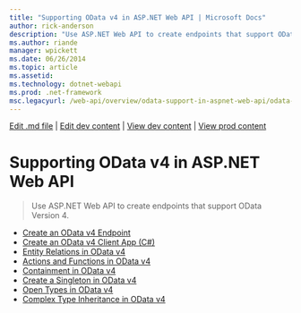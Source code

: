 ```yaml
---
title: "Supporting OData v4 in ASP.NET Web API | Microsoft Docs"
author: rick-anderson
description: "Use ASP.NET Web API to create endpoints that support OData Version 4."
ms.author: riande
manager: wpickett
ms.date: 06/26/2014
ms.topic: article
ms.assetid: 
ms.technology: dotnet-webapi
ms.prod: .net-framework
msc.legacyurl: /web-api/overview/odata-support-in-aspnet-web-api/odata-v4
---
```

[Edit .md file](C:\Projects\msc\dev\Msc.Www\Web.ASP\App_Data\github\web-api\overview\odata-support-in-aspnet-web-api\index.md) | [Edit dev content](http://www.aspdev.net/umbraco#/content/content/edit/58354) | [View dev content](http://docs.aspdev.net/tutorials/web-api/overview/odata-support-in-aspnet-web-api/odata-v4/index.html) | [View prod content](http://www.asp.net/web-api/overview/odata-support-in-aspnet-web-api/odata-v4)

Supporting OData v4 in ASP.NET Web API
====================
> Use ASP.NET Web API to create endpoints that support OData Version 4.


- [Create an OData v4 Endpoint](create-an-odata-v4-endpoint.md)
- [Create an OData v4 Client App (C#)](create-an-odata-v4-client-app.md)
- [Entity Relations in OData v4](entity-relations-in-odata-v4.md)
- [Actions and Functions in OData v4](odata-actions-and-functions.md)
- [Containment in OData v4](odata-containment-in-web-api-22.md)
- [Create a Singleton in OData v4](using-a-singleton-in-an-odata-endpoint-in-web-api-22.md)
- [Open Types in OData v4](use-open-types-in-odata-v4.md)
- [Complex Type Inheritance in OData v4](complex-type-inheritance-in-odata-v4.md)